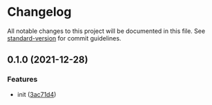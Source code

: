 # Changelog

All notable changes to this project will be documented in this file. See [standard-version](https://github.com/conventional-changelog/standard-version) for commit guidelines.

## 0.1.0 (2021-12-28)


### Features

* init ([3ac71d4](https://github.com/BlackGlory/log/commit/3ac71d4ac5d3999414e785e318a26a851cb5cc3a))
